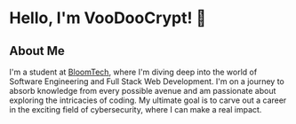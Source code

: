 # Hello, I'm VooDooCrypt! 👋

## About Me
I'm a student at [BloomTech](https://www.bloomtech.com/), where I'm diving deep into the world of Software Engineering and Full Stack Web Development. I'm on a journey to absorb knowledge from every possible avenue and am passionate about exploring the intricacies of coding. My ultimate goal is to carve out a career in the exciting field of cybersecurity, where I can make a real impact.

<!--
**voodoocrypt/voodoocrypt** is a ✨ _special_ ✨ repository because its `README.md` (this file) appears on your GitHub profile.

Here are some ideas to get you started:

- 🔭 I’m currently working on ...
- 🌱 I’m currently learning ...
- 👯 I’m looking to collaborate on ...
- 🤔 I’m looking for help with ...
- 💬 Ask me about ...
- 📫 How to reach me: ...
- 😄 Pronouns: ...
- ⚡ Fun fact: ...
-->
